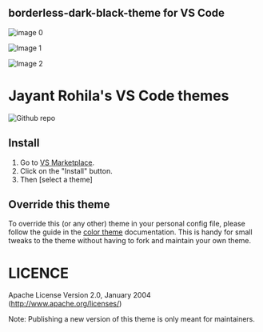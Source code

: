 ## borderless-dark-black-theme for VS Code
![image 0](https://github.com/jayantrohila57/Extensions/blob/main/Images/vscode-default.jpeg?raw=true)


![Image 1](https://github.com/jayantrohila57/Extensions/blob/main/Images/vscode-commandPalette.jpeg?raw=true)


![Image 2](https://github.com/jayantrohila57/Extensions/blob/main/Images/vscode-panelTerminal.jpeg?raw=true)
# Jayant Rohila's VS Code themes

![Github repo](https://github.com/jayantrohila57/Borderless-Dark-Black-Theme)

## Install

1. Go to [VS Marketplace](https://marketplace.visualstudio.com/publishers/JayantRohila).
2. Click on the "Install" button.
3. Then [select a theme]

## Override this theme

To override this (or any other) theme in your personal config file, please follow the guide in the [color theme](https://code.visualstudio.com/api/extension-guides/color-theme) documentation. This is handy for small tweaks to the theme without having to fork and maintain your own theme.

# LICENCE
Apache License Version 2.0, January 2004 (http://www.apache.org/licenses/)

Note: Publishing a new version of this theme is only meant for maintainers.
